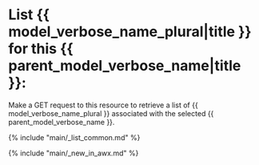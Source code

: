 # List {{ model_verbose_name_plural|title }} for this {{ parent_model_verbose_name|title }}:

Make a GET request to this resource to retrieve a list of
{{ model_verbose_name_plural }} associated with the selected
{{ parent_model_verbose_name }}.

{% include "main/_list_common.md" %}

{% include "main/_new_in_awx.md" %}
